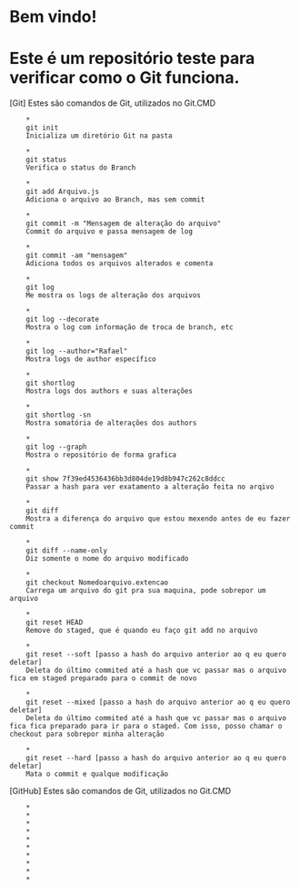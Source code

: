 Bem vindo!
==========
Este é um repositório teste para verificar como o  Git funciona.
==================================================================

[Git]
	Estes são comandos de Git, utilizados no Git.CMD

		*
		git init
		Inicializa um diretório Git na pasta
		
		*
		git status
		Verifica o status do Branch
		
		*
		git add Arquivo.js
		Adiciona o arquivo ao Branch, mas sem commit
		
		*
		git commit -m "Mensagem de alteração do arquivo"
		Commit do arquivo e passa mensagem de log
		
		*
		git commit -am "mensagem"
		Adiciona todos os arquivos alterados e comenta
		
		*
		git log
		Me mostra os logs de alteração dos arquivos		
		
		*
		git log --decorate
		Mostra o log com informação de troca de branch, etc
		
		*
		git log --author="Rafael"
		Mostra logs de author específico
		
		*
		git shortlog
		Mostra logs dos authors e suas alterações
		
		*
		git shortlog -sn
		Mostra somatória de alterações dos authors
		
		*
		git log --graph
		Mostra o repositório de forma grafica
		
		*
		git show 7f39ed4536436bb3d804de19d8b947c262c8ddcc
		Passar a hash para ver exatamento a alteração feita no arqivo
		
		*
		git diff
		Mostra a diferença do arquivo que estou mexendo antes de eu fazer commit
		
		*
		git diff --name-only
		Diz somente o nome do arquivo modificado
		
		*
		git checkout Nomedoarquivo.extencao
		Carrega um arquivo do git pra sua maquina, pode sobrepor um arquivo
		
		*
		git reset HEAD
		Remove do staged, que é quando eu faço git add no arquivo
		
		*
		git reset --soft [passo a hash do arquivo anterior ao q eu quero deletar]
		Deleta do último commited até a hash que vc passar mas o arquivo fica em staged preparado para o commit de novo
		
		*
		git reset --mixed [passo a hash do arquivo anterior ao q eu quero deletar]
		Deleta do último commited até a hash que vc passar mas o arquivo fica fica preparado para ir para o staged. Com isso, posso chamar o checkout para sobrepor minha alteração
		
		*
		git reset --hard [passo a hash do arquivo anterior ao q eu quero deletar]
		Mata o commit e qualque modificação
		
		
[GitHub]
	Estes são comandos de Git, utilizados no Git.CMD
	
		*
		*
		*
		*
		*
		*
		*
		*
		*
		*